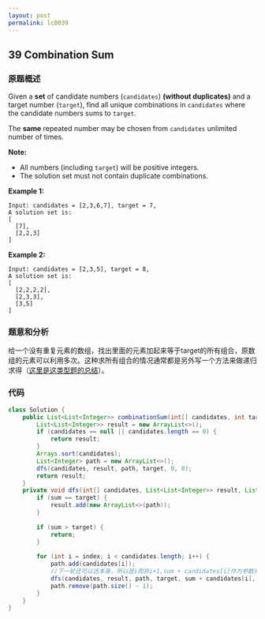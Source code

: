 ```yaml
---
layout: post
permalink: lc0039
---
```


## **39 Combination Sum** 

### **原题概述**

Given a **set** of candidate numbers \(`candidates`\) **\(without duplicates\)** and a target number \(`target`\), find all unique combinations in `candidates` where the candidate numbers sums to `target`.

The **same** repeated number may be chosen from `candidates` unlimited number of times.

**Note:**

* All numbers \(including `target`\) will be positive integers.
* The solution set must not contain duplicate combinations.

**Example 1:**

```text
Input: candidates = [2,3,6,7], target = 7,
A solution set is:
[
  [7],
  [2,2,3]
]
```

**Example 2:**

```text
Input: candidates = [2,3,5], target = 8,
A solution set is:
[
  [2,2,2,2],
  [2,3,3],
  [3,5]
]
```

### **题意和分析**

给一个没有重复元素的数组，找出里面的元素加起来等于target的所有组合，原数组的元素可以利用多次。这种求所有组合的情况通常都是另外写一个方法来做递归求得（[这里是这类型题的总结](https://leetcode.com/problems/combination-sum/discuss/16502/A-general-approach-to-backtracking-questions-in-Java-%28Subsets-Permutations-Combination-Sum-Palindrome-Partitioning%29)）。

### **代码**

```java
class Solution {
    public List<List<Integer>> combinationSum(int[] candidates, int target) {
        List<List<Integer>> result = new ArrayList<>();
        if (candidates == null || candidates.length == 0) {
            return result;
        }
        Arrays.sort(candidates);
        List<Integer> path = new ArrayList<>();
        dfs(candidates, result, path, target, 0, 0);
        return result;
    }
    private void dfs(int[] candidates, List<List<Integer>> result, List<Integer> path, int target, int sum, int index) {
        if (sum == target) {
            result.add(new ArrayList<>(path));
        }
        
        if (sum > target) {
            return;
        }
        
        for (int i = index; i < candidates.length; i++) {
            path.add(candidates[i]);
            //下一轮还可以选本身，所以是i而非i+1,sum + candidates[i]作为参数而不是赋值
            dfs(candidates, result, path, target, sum + candidates[i], i); 
            path.remove(path.size() - 1);
        }
    }
}
```
